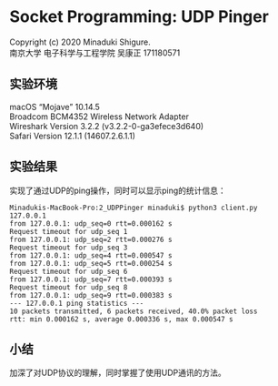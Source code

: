 # Socket Programming: UDP Pinger

Copyright (c) 2020 Minaduki Shigure.  
南京大学 电子科学与工程学院 吴康正 171180571

## 实验环境

macOS “Mojave” 10.14.5  
Broadcom BCM4352 Wireless Network Adapter  
Wireshark Version 3.2.2 (v3.2.2-0-ga3efece3d640)  
Safari Version 12.1.1 (14607.2.6.1.1)

## 实验结果

实现了通过UDP的ping操作，同时可以显示ping的统计信息：

```plain
Minadukis-MacBook-Pro:2_UDPPinger minaduki$ python3 client.py 127.0.0.1
from 127.0.0.1: udp_seq=0 rtt=0.000162 s
Request timeout for udp_seq 1
from 127.0.0.1: udp_seq=2 rtt=0.000276 s
Request timeout for udp_seq 3
from 127.0.0.1: udp_seq=4 rtt=0.000547 s
from 127.0.0.1: udp_seq=5 rtt=0.000254 s
Request timeout for udp_seq 6
from 127.0.0.1: udp_seq=7 rtt=0.000393 s
Request timeout for udp_seq 8
from 127.0.0.1: udp_seq=9 rtt=0.000383 s
--- 127.0.0.1 ping statistics ---
10 packets transmitted, 6 packets received, 40.0% packet loss
rtt: min 0.000162 s, average 0.000336 s, max 0.000547 s
```

## 小结

加深了对UDP协议的理解，同时掌握了使用UDP通讯的方法。
